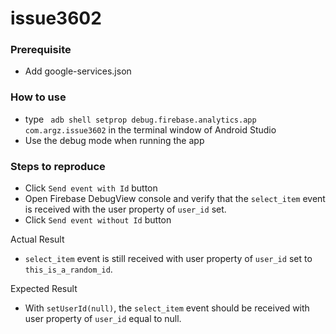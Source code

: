 # issue3602

### Prerequisite
- Add google-services.json
### How to use
- type ` adb shell setprop debug.firebase.analytics.app com.argz.issue3602` in the terminal window of Android Studio
- Use the debug mode when running the app
### Steps to reproduce
- Click `Send event with Id` button
- Open Firebase DebugView console and verify that the `select_item` event is received with the user property of `user_id` set.
- Click `Send event without Id` button

Actual Result
- `select_item` event is still received with user property of `user_id` set to `this_is_a_random_id`.

Expected Result
- With `setUserId(null)`, the `select_item` event should be received with user property of `user_id` equal to null.
